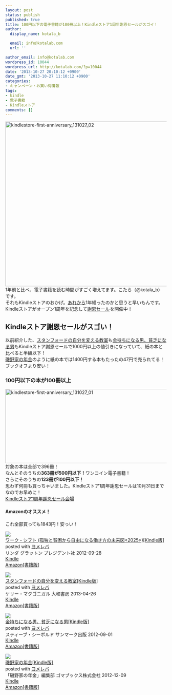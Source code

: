```yaml
---
layout: post
status: publish
published: true
title: 100円以下の電子書籍が100冊以上！Kindleストア1周年謝恩セールがスゴイ！
author:
  display_name: kotala_b

  email: info@kotalab.com
  url: ''

author_email: info@kotalab.com
wordpress_id: 10044
wordpress_url: http://kotalab.com/?p=10044
date: '2013-10-27 20:10:12 +0900'
date_gmt: '2013-10-27 11:10:12 +0900'
categories:
- キャンペーン・お買い得情報
tags:
- kindle
- 電子書籍
- Kindleストア
comments: []
---
```

<p><img src="http://kotalab.com/wp-content/uploads/kindlestore-first-anniversary_131027_02-546x513.png" alt="kindlestore-first-anniversary_131027_02" width="546" height="513" class="alignnone size-large wp-image-10052" /><br />
1年前と比べ、電子書籍を読む時間がすごく増えてます。こたら（@kotala_b）です。<br />
それもKindleストアのおかげ。<a href="http://kotalab.com/kindlestore-open" target="_blank">あれから</a>1年経ったのかと思うと早いもんです。<br />
Kindleストアがオープン1周年を記念して<a target="_blank" href="http://www.amazon.co.jp/b/?_encoding=UTF8&camp=247&creative=7399&linkCode=ur2&node=2788212051&pf_rd_i=2275256051&pf_rd_m=AN1VRQENFRJN5&pf_rd_p=150103769&pf_rd_r=1GX6HXC5SBAQGRN2GAQE&pf_rd_s=center-2&pf_rd_t=101&tag=same-22">謝恩セール</a><img src="https://ir-jp.amazon-adsystem.com/e/ir?t=same-22&l=ur2&o=9" width="1" height="1" border="0" alt="" style="border:none !important; margin:0px !important;" />を開催中！<br />
<!--more--></p>
<h2>Kindleストア謝恩セールがスゴい！</h2>
<p>以前紹介した、<a href="http://kotalab.com/positive-observation" title="意思力は感染する！尊敬する人、見習いたい人を積極的に観察する" target="_blank">スタンフォードの自分を変える教室</a>も<a href="http://kotalab.com/books-how-rich-people-think" title="金持ちになるための3つの考え方" target="_blank">金持ちになる男、貧乏になる男</a>もKindleストア謝恩セールで1000円以上の値引きになっていて、紙の本と比べると半額以下！<br />
<a href="http://www.amazon.co.jp/exec/obidos/asin/B00AXWMFVM/same-22/" rel="nofollow" target="_blank">磯野家の年金</a>のように紙の本では1400円する本もたったの47円で売られてる！ブックオフより安い！</p>
<h3>100円以下の本が100冊以上</h3>
<p><img src="http://kotalab.com/wp-content/uploads/kindlestore-first-anniversary_131027_01-546x231.png" alt="kindlestore-first-anniversary_131027_01" width="546" height="231" class="alignnone size-large wp-image-10049" /><br />
対象の本は全部で396冊！<br />
なんとそのうちの<strong>363冊が500円以下！</strong>ワンコイン電子書籍！<br />
さらにそのうちの<strong>123冊が100円以下！</strong><br />
思わず何冊も買っちゃいました。Kindleストア1周年謝恩セールは10月31日までなのでお早めに！<br />
<a target="_blank" href="http://www.amazon.co.jp/b/?_encoding=UTF8&camp=247&creative=7399&linkCode=ur2&node=2788212051&pf_rd_i=2275256051&pf_rd_m=AN1VRQENFRJN5&pf_rd_p=150103769&pf_rd_r=1GX6HXC5SBAQGRN2GAQE&pf_rd_s=center-2&pf_rd_t=101&tag=same-22">Kindleストア1周年謝恩セール会場</a><img src="https://ir-jp.amazon-adsystem.com/e/ir?t=same-22&l=ur2&o=9" width="1" height="1" border="0" alt="" style="border:none !important; margin:0px !important;" /></p>
<h4 class="aam">Amazonのオススメ！</h4>
<p>これ全部買っても1843円！安っい！</p>
<div class="booklink-box">
<div class="booklink-image"><a href="http://www.amazon.co.jp/exec/obidos/asin/B009DFJE9Q/same-22/" rel="nofollow" target="_blank"><img src="http://ecx.images-amazon.com/images/I/41AvcbzqzDL._SL160_.jpg" style="border: none;" /></a></div>
<div class="booklink-info">
<div class="booklink-name"><a href="http://www.amazon.co.jp/exec/obidos/asin/B009DFJE9Q/same-22/" rel="nofollow" target="_blank">ワーク・シフト (孤独と貧困から自由になる働き方の未来図<2025>)[Kindle版]</a>
<div class="booklink-powered-date">posted with <a href="http://yomereba.com" rel="nofollow" target="_blank">ヨメレバ</a></div>
</div>
<div class="booklink-detail">リンダ グラットン プレジデント社 2012-09-28    </div>
<div class="booklink-link2">
<div class="shoplinkkindle"><a href="http://www.amazon.co.jp/exec/obidos/ASIN/B009DFJE9Q/same-22/" rel="nofollow" target="_blank" >Kindle</a></div>
<div class="shoplinkamazon"><a href="http://www.amazon.co.jp/exec/obidos/ASIN/4833420163/same-22/" rel="nofollow" target="_blank" title="アマゾン" >Amazon[書籍版]</a></div>
</p></div>
</div>
<div class="booklink-footer"></div>
</div>
<div class="booklink-box">
<div class="booklink-image"><a href="http://www.amazon.co.jp/exec/obidos/asin/B00CHWLZ5S/same-22/" rel="nofollow" target="_blank"><img src="http://ecx.images-amazon.com/images/I/51oPf-4nHJL._SL160_.jpg" style="border: none;" /></a></div>
<div class="booklink-info">
<div class="booklink-name"><a href="http://www.amazon.co.jp/exec/obidos/asin/B00CHWLZ5S/same-22/" rel="nofollow" target="_blank">スタンフォードの自分を変える教室[Kindle版]</a>
<div class="booklink-powered-date">posted with <a href="http://yomereba.com" rel="nofollow" target="_blank">ヨメレバ</a></div>
</div>
<div class="booklink-detail">ケリー・マクゴニガル 大和書房 2013-04-26    </div>
<div class="booklink-link2">
<div class="shoplinkkindle"><a href="http://www.amazon.co.jp/exec/obidos/ASIN/B00CHWLZ5S/same-22/" rel="nofollow" target="_blank" >Kindle</a></div>
<div class="shoplinkamazon"><a href="http://www.amazon.co.jp/exec/obidos/ASIN/4479793631/same-22/" rel="nofollow" target="_blank" title="アマゾン" >Amazon[書籍版]</a></div>
</p></div>
</div>
<div class="booklink-footer"></div>
</div>
<div class="booklink-box">
<div class="booklink-image"><a href="http://www.amazon.co.jp/exec/obidos/asin/B0095SR3SA/same-22/" rel="nofollow" target="_blank"><img src="http://ecx.images-amazon.com/images/I/41bUtIdwouL._SL160_.jpg" style="border: none;" /></a></div>
<div class="booklink-info">
<div class="booklink-name"><a href="http://www.amazon.co.jp/exec/obidos/asin/B0095SR3SA/same-22/" rel="nofollow" target="_blank">金持ちになる男、貧乏になる男[Kindle版]</a>
<div class="booklink-powered-date">posted with <a href="http://yomereba.com" rel="nofollow" target="_blank">ヨメレバ</a></div>
</div>
<div class="booklink-detail">スティーブ・シーボルド サンマーク出版 2012-09-01    </div>
<div class="booklink-link2">
<div class="shoplinkkindle"><a href="http://www.amazon.co.jp/exec/obidos/ASIN/B0095SR3SA/same-22/" rel="nofollow" target="_blank" >Kindle</a></div>
<div class="shoplinkamazon"><a href="http://www.amazon.co.jp/exec/obidos/ASIN/4763132105/same-22/" rel="nofollow" target="_blank" title="アマゾン" >Amazon[書籍版]</a></div>
</p></div>
</div>
<div class="booklink-footer"></div>
</div>
<div class="booklink-box">
<div class="booklink-image"><a href="http://www.amazon.co.jp/exec/obidos/asin/B00AXWMFVM/same-22/" rel="nofollow" target="_blank"><img src="http://ecx.images-amazon.com/images/I/51Z3I7b3WsL._SL160_.jpg" style="border: none;" /></a></div>
<div class="booklink-info">
<div class="booklink-name"><a href="http://www.amazon.co.jp/exec/obidos/asin/B00AXWMFVM/same-22/" rel="nofollow" target="_blank">磯野家の年金[Kindle版]</a>
<div class="booklink-powered-date">posted with <a href="http://yomereba.com" rel="nofollow" target="_blank">ヨメレバ</a></div>
</div>
<div class="booklink-detail">「磯野家の年金」編集部 ゴマブックス株式会社 2012-12-09    </div>
<div class="booklink-link2">
<div class="shoplinkkindle"><a href="http://www.amazon.co.jp/exec/obidos/ASIN/B00AXWMFVM/same-22/" rel="nofollow" target="_blank" >Kindle</a></div>
<div class="shoplinkamazon"><a href="http://www.amazon.co.jp/exec/obidos/ASIN/4777115682/same-22/" rel="nofollow" target="_blank" title="アマゾン" >Amazon[書籍版]</a></div>
</p></div>
</div>
<div class="booklink-footer"></div>
</div>
